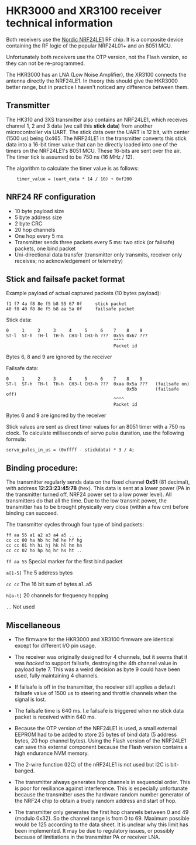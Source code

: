 # HKR3000 and XR3100 receiver technical information

Both receivers use the [Nordic NRF24LE1](http://www.nordicsemi.com/eng/Products/2.4GHz-RF/nRF24LE1) RF chip. It is a composite device containing the RF logic of the popular NRF24L01+ and an 8051 MCU.

Unfortunately both receivers use the OTP version, not the Flash version, so they can not be re-programmed.

The HKR3000 has an LNA (Low Noise Amplifier), the XR3100 connects the antenna directly the NRF24LE1. In theory this should give the HKR3000 better range, but in practice I haven't noticed any difference between them.


## Transmitter

The HK310 and 3XS transmitter also contains an NRF24LE1, which receives channel 1, 2 and 3 data (we call this **stick data**) from another microcontroller via UART. The stick data over the UART is 12 bit, with center (1500 us) being 0x465.
The NRF24LE1 in the transmitter converts this stick data into a 16-bit timer value that can be directly loaded into one of the timers on the NRF24LE1's 8051 MCU. These 16-bits are sent over the air. The timer tick is assumed to be 750 ns (16 MHz / 12).

The algorithm to calculate the timer value is as follows:

        timer_value = (uart_data * 14 / 10) + 0xf200


## NRF24 RF configuration

- 10 byte payload size
- 5 byte address size
- 2 byte CRC
- 20 hop channels
- One hop every 5 ms
- Transmitter sends three packets every 5 ms: two stick (or failsafe) packets, one bind packet
- Uni-directional data transfer (transmitter only transmits, receiver only receives; no acknowledgement or telemetry)


## Stick and failsafe packet format

Example payload of actual captured packets (10 bytes payload):
```
f1 f7 4a f8 8e f5 b8 55 67 0f     stick packet
40 f8 40 f8 8e f5 b8 aa 5a 0f     failsafe packet
```

Stick data:
```
0     1     2     3     4     5     6    7    8    9
ST-l  ST-h  TH-l  TH-h  CH3-l CH3-h ???  0x55 0x67 ???
                                         ^^^^
                                         Packet id
```
Bytes 6, 8 and 9 are ignored by the receiver


Failsafe data:
```
0     1     2     3     4     5     6    7    8    9
ST-l  ST-h  TH-l  TH-h  CH3-l CH3-h ???  0xaa 0x5a ???   (failsafe on)
                                              0x5b       (failsafe off)
                                         ^^^^
                                         Packet id
```
Bytes 6 and 9 are ignored by the receiver


Stick values are sent as direct timer values for an 8051 timer with a 750 ns clock. To calculate milliseconds of servo pulse duration, use the following formula:

    servo_pules_in_us = (0xffff - stickdata) * 3 / 4;


## Binding procedure:

The transmitter regularly sends data on the fixed channel **0x51** (81 decimal), with address **12:23:23:45:78** (hex). This data is sent at a lower power (PA in the transmitter turned off, NRF24 power set to a low power level). All transmitters do that all the time. Due to the low transmit power, the transmitter has to be brought physically very close (within a few cm) before binding can succeed.

The transmitter cycles through four type of bind packets:
```
ff aa 55 a1 a2 a3 a4 a5 .. ..
cc cc 00 ha hb hc hd he hf hg
cc cc 01 hh hi hj hk hl hm hn
cc cc 02 ho hp hq hr hs ht ..
```

``ff aa 55``     Special marker for the first bind packet

``a[1-5]``       The 5 address bytes

``cc cc``        The 16 bit sum of bytes a1..a5

``h[a-t]``       20 channels for frequency hopping

``..``           Not used


## Miscellaneous

- The firmware for the HKR3000 and XR3100 firmware are identical except for different I/O pin usage.

- The receiver was originally designed for 4 channels, but it seems that it was *hacked* to support failsafe, destroying the 4th channel value in payload byte 7. This was a weird decision as byte 9 could have been used, fully maintaining 4 channels.

- If failsafe is off in the transmitter, the receiver still applies a default failsafe value of 1500 us to steering and throttle channels when the signal is lost.

- The failsafe time is 640 ms. I.e failsafe is triggered when no stick data packet is received within 640 ms.

- Because the OTP version of the NRF24LE1 is used, a small external EEPROM had to be added to store 25 bytes of bind data (5 address bytes, 20 hop channel bytes). Using the Flash version of the NRF24LE1 can save this external component because the Flash version contains a high endurance NVM memory.

- The 2-wire function (I2C) of the nRF24LE1 is not used but I2C is bit-banged.

- The transmitter always generates hop channels in sequencial order. This is poor for resiliance against interference. This is especially unfortunate because the transmitter uses the hardware random number generator of the NRF24 chip to obtain a truely random address and start of hop.

- The transmitter only generates the first hop channels between 0 and 49 (modulo 0x32). So the channel range is from 0 to 69. Maximum possible would be 125 according to the data sheet. It is unclear why this limit has been implemented. It may be due to regulatory issues, or possibly because of limitiations in the transmitter PA or receiver LNA.
